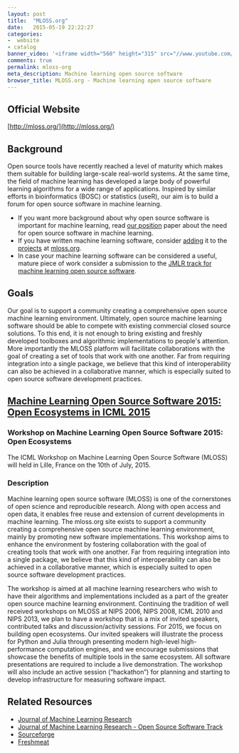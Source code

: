 ```yaml
---
layout: post
title:  "MLOSS.org"
date:   2015-05-19 22:22:27
categories:
-  website
- catalog
banner_video: '<iframe width="560" height="315" src="//www.youtube.com/embed/GGwtMKhsGgc" frameborder="0" allowfullscreen></iframe>'
comments: true
permalink: mloss-org
meta_description: Machine learning open source software
browser_title: MLOSS.org - Machine learning open source software
---
```


Official Website
-----------------------------

[http://mloss.org/](http://mloss.org/)

Background
----------------

Open source tools have recently reached a level of maturity which makes them suitable for building large-scale real-world systems. At the same time, the field of machine learning has developed a large body of powerful learning algorithms for a wide range of applications. Inspired by similar efforts in bioinformatics (BOSC) or statistics (useR), our aim is to build a forum for open source software in machine learning.

+ If you want more background about why open source software is important for machine learning, read [our position](http://jmlr.csail.mit.edu/papers/v8/sonnenburg07a.html) paper about the need for open source software in machine learning.
+ If you have written machine learning software, consider [adding](http://mloss.org/software/submit/) it to the [projects](http://mloss.org/software/) at [mloss.org](http://mloss.org/).
+ In case your machine learning software can be considered a useful, mature piece of work consider a submission to the [JMLR track for machine learning open source software](http://jmlr.csail.mit.edu/mloss/).

Goals
----------------

Our goal is to support a community creating a comprehensive open source machine learning environment. Ultimately, open source machine learning software should be able to compete with existing commercial closed source solutions. To this end, it is not enough to bring existing and freshly developed toolboxes and algorithmic implementations to people's attention. More importantly the MLOSS platform will facilitate collaborations with the goal of creating a set of tools that work with one another. Far from requiring integration into a single package, we believe that this kind of interoperability can also be achieved in a collaborative manner, which is especially suited to open source software development practices.

[Machine Learning Open Source Software 2015: Open Ecosystems in ICML 2015](http://mloss.org/workshop/icml15/)
----------------------------------------------------------------------------------------------

### Workshop on Machine Learning Open Source Software 2015: Open Ecosystems

The ICML Workshop on Machine Learning Open Source Software (MLOSS) will held in Lille, France on the 10th of July, 2015.

### Description

Machine learning open source software (MLOSS) is one of the cornerstones of open science and reproducible research. Along with open access and open data, it enables free reuse and extension of current developments in machine learning. The mloss.org site exists to support a community creating a comprehensive open source machine learning environment, mainly by promoting new software implementations. This workshop aims to enhance the environment by fostering collaboration with the goal of creating tools that work with one another. Far from requiring integration into a single package, we believe that this kind of interoperability can also be achieved in a collaborative manner, which is especially suited to open source software development practices.

The workshop is aimed at all machine learning researchers who wish to have their algorithms and implementations included as a part of the greater open source machine learning environment. Continuing the tradition of well received workshops on MLOSS at NIPS 2006, NIPS 2008, ICML 2010 and NIPS 2013, we plan to have a workshop that is a mix of invited speakers, contributed talks and discussion/activity sessions. For 2015, we focus on building open ecosystems. Our invited speakers will illustrate the process for Python and Julia through presenting modern high-level high-performance computation engines, and we encourage submissions that showcase the benefits of multiple tools in the same ecosystem. All software presentations are required to include a live demonstration. The workshop will also include an active session (“hackathon”) for planning and starting to develop infrastructure for measuring software impact.

Related Resources
------------------------------

+ [Journal of Machine Learning Research](http://jmlr.csail.mit.edu/)
+ [Journal of Machine Learning Research - Open Source Software Track](http://jmlr.csail.mit.edu/mloss/)
+ [Sourceforge](http://sourceforge.net/)
+ [Freshmeat](http://freshmeat.net/)